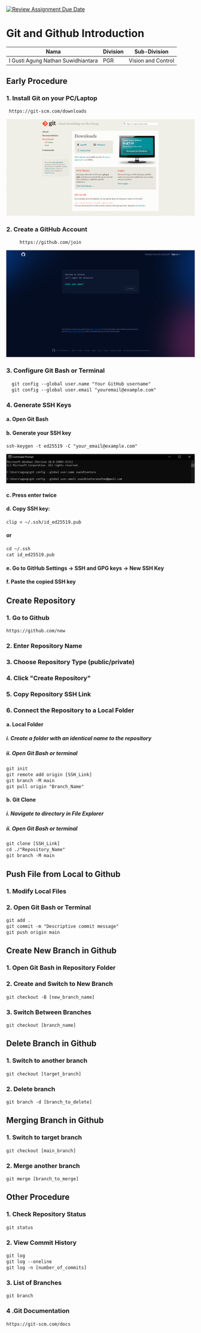 [![Review Assignment Due Date](https://classroom.github.com/assets/deadline-readme-button-22041afd0340ce965d47ae6ef1cefeee28c7c493a6346c4f15d667ab976d596c.svg)](https://classroom.github.com/a/tbEHDGEc)
# Git and Github Introduction

| Nama  | Division        | Sub-Division  |
| ----- | ---------- | ---------- |
| I Gusti Agung Nathan Suwidhiantara   | PGR | Vision and Control |

## Early Procedure
### 1. Install Git on your PC/Laptop
   ``` 
    https://git-scm.com/downloads
   ```

  ![alt text](images/image.png)

### 2. Create a GitHub Account  
```
     https://github.com/join
```
  ![alt text](images/github_join.png)
### 3. Configure Git Bash or Terminal 
 ```
   git config --global user.name "Your GitHub username"
   git config --global user.email "youremail@example.com"
 ```
### 4. Generate SSH Keys
#### a. Open Git Bash
#### b. Generate your SSH key 
```
ssh-keygen -t ed25519 -C "your_email@example.com"
```
![alt text](image.png)
#### c. Press enter twice
#### d. Copy SSH key: 
```
clip < ~/.ssh/id_ed25519.pub
```
#### or
```
cd ~/.ssh
cat id_ed25519.pub
```
#### e. Go to GitHub Settings -> SSH and GPG keys -> New SSH Key
#### f. Paste the copied SSH key

## Create Repository
### 1. Go to Github 
```
https://github.com/new
```

### 2. Enter Repository Name
### 3. Choose Repository Type (public/private)
### 4. Click "Create Repository"
### 5. Copy Repository SSH Link
### 6. Connect the Repository to a Local Folder
#### a. Local Folder
   #####  i. Create a folder with an identical name to the repository 
   ##### ii. Open Git Bash or terminal 
   ```
   git init
   git remote add origin [SSH_Link]
   git branch -M main
   git pull origin "Branch_Name"
   ```

#### b. Git Clone 
  ##### i. Navigate to directory in File Explorer
  ##### ii. Open Git Bash or terminal 
   ```
   git clone [SSH_Link]
   cd ./"Repository_Name"
   git branch -M main
   ```

## Push File from Local to Github
### 1. Modify Local Files
### 2. Open Git Bash or Terminal 
  ```
  git add .
  git commit -m "Descriptive commit message"
  git push origin main
  ```

## Create New Branch in Github 
### 1. Open Git Bash in Repository Folder
### 2. Create and Switch to New Branch 
```
git checkout -B [new_branch_name]
```
### 3. Switch Between Branches 
``` 
git checkout [branch_name]
```

## Delete Branch in Github
### 1. Switch to another branch 
``` 
git checkout [target_branch]
```
### 2. Delete branch 
```
git branch -d [branch_to_delete]
```

## Merging Branch in Github
### 1. Switch to target branch 
```
git checkout [main_branch]
```
### 2. Merge another branch 
``` 
git merge [branch_to_merge]
```

## Other Procedure
### 1. Check Repository Status
``` 
git status
```
### 2. View Commit History 
```
git log 
git log --oneline
git log -n [number_of_commits]
```
### 3. List of Branches 
```
git branch 
```
### 4 .Git Documentation 
```
https://git-scm.com/docs 
```
 
